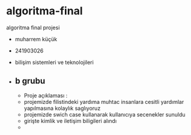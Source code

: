 # algoritma-final
algoritma final projesi

- muharrem küçük
- 241903026
- bilişim sistemleri ve teknolojileri
- b grubu
  ---------------------------------------


  - Proje açıklaması :
  - projemizde filistindeki yardıma muhtac insanlara cesitli yardımlar yapılmasına kolaylık saglıyoruz
  - projemizde swich case kullanarak kullanıcıya secenekler sunuldu
  - girişte kimlik ve iletişim biligileri alındı
  - 
